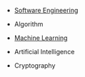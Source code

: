 * [Software Engineering](https://github.com/JYL123/Notes/blob/master/softwareengineering.md) 

* Algorithm

* [Machine Learning](https://github.com/JYL123/Notes/blob/master/mlbasic.md)

* Artificial Intelligence 

* Cryptography 
